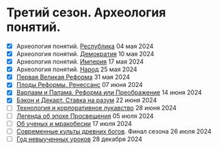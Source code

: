 # Третий сезон. Археология понятий.

- [x] Археология понятий. [Республика](republic.md) 04 мая 2024
- [x] Археология понятий. [Демократия](democracy.md) 10 мая 2024
- [x] Археология понятий. [Империя](imperia.md) 17 мая 2024
- [x] Археология понятий. [Народ](people.md) 25 мая 2024
- [x] [Первая Великая Реформа](reforma.md) 31 мая 2024
- [x] [Плоды Реформы. Ренессанс](renaissance.md) 07 июня 2024
- [x] [Варлаам и Палама. Реформа или Преображение](varlaam.md) 14 июня 2024
- [x] [Бэкон и Декарт. Ставка на разум](bacon.md) 22 июня 2024
- [ ] [Технология и корпоративное лукавство](mendacium.md) 28 июня 2024
- [ ] [Легенда об эпохе Просвещения](enlightenment.md) 05 июля 2024
- [ ] [Об ученых и мракобесии](obscurantism.md) 17 июля 2024
- [ ] [Современные культы древних богов](final3.md). Финал сезона 26 июля 2024
- [ ] [Год невыученных уроков](year2024.md) 28 декабря 2024

